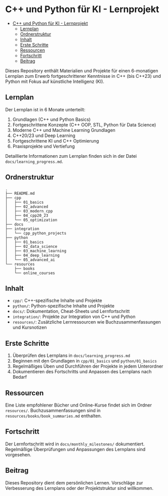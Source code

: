 # C++ und Python für KI - Lernprojekt

- [C++ und Python für KI - Lernprojekt](#c-und-python-für-ki---lernprojekt)
  - [Lernplan](#lernplan)
  - [Ordnerstruktur](#ordnerstruktur)
  - [Inhalt](#inhalt)
  - [Erste Schritte](#erste-schritte)
  - [Ressourcen](#ressourcen)
  - [Fortschritt](#fortschritt)
  - [Beitrag](#beitrag)

Dieses Repository enthält Materialien und Projekte für einen 6-monatigen Lernplan zum Erwerb fortgeschrittener Kenntnisse in C++ (bis C++23) und Python mit Fokus auf künstliche Intelligenz (KI).

## Lernplan

Der Lernplan ist in 6 Monate unterteilt:

1. Grundlagen (C++ und Python Basics)
2. Fortgeschrittene Konzepte (C++ OOP, STL, Python für Data Science)
3. Moderne C++ und Machine Learning Grundlagen
4. C++20/23 und Deep Learning
5. Fortgeschrittene KI und C++ Optimierung
6. Praxisprojekte und Vertiefung

Detaillierte Informationen zum Lernplan finden sich in der Datei `docs/learning_progress.md`.

## Ordnerstruktur

```
.
├── README.md
├── cpp
│   ├── 01_basics
│   ├── 02_advanced
│   ├── 03_modern_cpp
│   ├── 04_cpp20_23
│   └── 05_optimization
├── docs
├── integration
│   └── cpp_python_projects
├── python
│   ├── 01_basics
│   ├── 02_data_science
│   ├── 03_machine_learning
│   ├── 04_deep_learning
│   └── 05_advanced_ai
└── resources
    ├── books
    └── online_courses
```

## Inhalt

- `cpp/`: C++-spezifische Inhalte und Projekte
- `python/`: Python-spezifische Inhalte und Projekte
- `docs/`: Dokumentation, Cheat-Sheets und Lernfortschritt
- `integration/`: Projekte zur Integration von C++ und Python
- `resources/`: Zusätzliche Lernressourcen wie Buchzusammenfassungen und Kursnotizen

## Erste Schritte

1. Überprüfen des Lernplans in `docs/learning_progress.md`
2. Beginnen mit den Grundlagen in `cpp/01_basics` und `python/01_basics`
3. Regelmäßiges Üben und Durchführen der Projekte in jedem Unterordner
4. Dokumentieren des Fortschritts und Anpassen des Lernplans nach Bedarf

## Ressourcen

Eine Liste empfohlener Bücher und Online-Kurse findet sich im Ordner `resources/`. Buchzusammenfassungen sind in `resources/books/book_summaries.md` enthalten.

## Fortschritt

Der Lernfortschritt wird in `docs/monthly_milestones/` dokumentiert. Regelmäßige Überprüfungen und Anpassungen des Lernplans sind vorgesehen.

## Beitrag

Dieses Repository dient dem persönlichen Lernen. Vorschläge zur Verbesserung des Lernplans oder der Projektstruktur sind willkommen.
